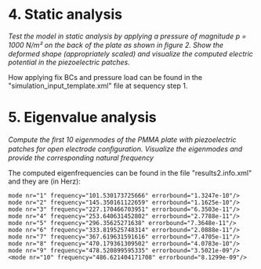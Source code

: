 # 4. Static analysis
_Test the model in static analysis by applying a pressure of magnitude p = 1000 N/m² on the back of the plate as shown in ﬁgure 2.
Show the deformed shape (appropriately scaled) and visualize the computed electric potential in the piezoelectric patches._

How applying fix BCs and pressure load can be found in the "simulation_input_template.xml" file at sequency step 1.

# 5. Eigenvalue analysis

_Compute the ﬁrst 10 eigenmodes of the PMMA plate with piezoelectric patches for open electrode conﬁguration. Visualize the eigenmodes and provide the corresponding natural frequency_

The computed eigenfrequencies can be found in the file "results2.info.xml" and they are (in Herz):

    mode nr="1" frequency="101.530173725666" errorbound="1.3247e-10"/>
    mode nr="2" frequency="145.350161122659" errorbound="1.1625e-10"/>
    mode nr="3" frequency="227.170466703951" errorbound="6.3503e-11"/>
    mode nr="4" frequency="253.640631452802" errorbound="2.7788e-11"/>
    mode nr="5" frequency="296.35625271638" errorbound="7.3648e-11"/>
    mode nr="6" frequency="333.819525748314" errorbound="2.0888e-11"/>
    mode nr="7" frequency="367.619631591616" errorbound="7.4705e-11"/>
    mode nr="8" frequency="470.179361309502" errorbound="4.0783e-10"/>
    mode nr="9" frequency="478.520899595335" errorbound="3.5021e-09"/>
    <mode nr="10" frequency="486.621404171708" errorbound="8.1299e-09"/>
 
